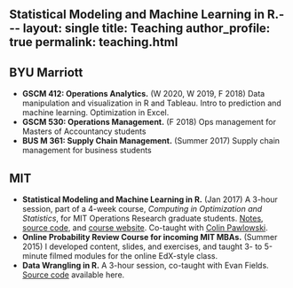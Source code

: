 Statistical Modeling and Machine Learning in R.---
layout: single
title: Teaching
author_profile: true
permalink: teaching.html
---

## BYU Marriott

* **GSCM 412: Operations Analytics.** (W 2020, W 2019, F 2018) Data manipulation and visualization in R and Tableau. Intro to prediction and machine learning. Optimization in Excel.
* **GSCM 530: Operations Management.** (F 2018) Ops management for Masters of Accountancy students
* **BUS M 361: Supply Chain Management.** (Summer 2017) Supply chain management for business students

## MIT

* **Statistical Modeling and Machine Learning in R.** (Jan 2017) A 3-hour session, part of a 4-week course, 
_Computing in Optimization and Statistics_, for MIT Operations Research graduate students. 
[Notes](https://philchodrow.github.io/cos_2017/3_modeling_and_ml/S3_R_script_1.html),
[source code](https://github.com/PhilChodrow/cos_2017/tree/master/3_modeling_and_ml), and 
[course website](https://philchodrow.github.io/cos_2017/). Co-taught with [Colin Pawlowski](http://colinpawlowski.com/). 
* **Online Probability Review Course for incoming MIT MBAs.** (Summer 2015) I developed content,
slides, and exercises, and taught 3- to 5-minute filmed modules for the online EdX-style class.
* **Data Wrangling in R.** A 3-hour session, co-taught with Evan Fields. 
[Source code](https://github.com/joehuchette/OR-software-tools-2015/tree/master/2-intermediate-R) available here.

